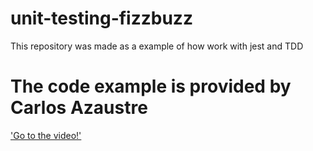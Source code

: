 # unit-testing-fizzbuzz
This repository was made as a example of how work with jest and TDD 

# The code example is provided by Carlos Azaustre 
['Go to the video!']({https://www.youtube.com/watch?v=I27ZJU2_-Og} "Link video")

